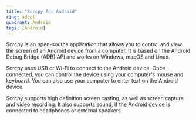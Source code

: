 ```yaml
---
title: "Scrcpy for Android"
ring: adopt
quadrant: Android
tags: [Android]
---
```


<p>Scrcpy is an open-source application that allows you to control and view the screen of an Android device from a computer. It is based on the Android Debug Bridge (ADB) API and works on Windows, macOS and Linux.</p>

<p>Scrcpy uses USB or Wi-Fi to connect to the Android device. Once connected, you can control the device using your computer's mouse and keyboard. You can also use your computer to enter text on the Android device.</p>

<p>Scrcpy supports high definition screen casting, as well as screen capture and video recording. It also supports sound, if the Android device is connected to headphones or external speakers.</p>
